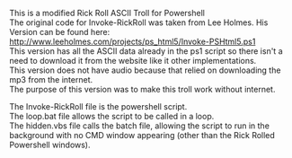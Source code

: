 This is a modified Rick Roll ASCII Troll for Powershell  
The original code for Invoke-RickRoll was taken from Lee Holmes. His Version can be found here: http://www.leeholmes.com/projects/ps_html5/Invoke-PSHtml5.ps1  
This version has all the ASCII data already in the ps1 script so there isn't a need to download it from the website like it other implementations.  
This version does not have audio because that relied on downloading the mp3 from the internet.  
The purpose of this version was to make this troll work without internet.  

The Invoke-RickRoll file is the powershell script.  
The loop.bat file allows the script to be called in a loop.  
The hidden.vbs file calls the batch file, allowing the script to run in the background with no CMD window appearing (other than the Rick Rolled Powershell windows).  